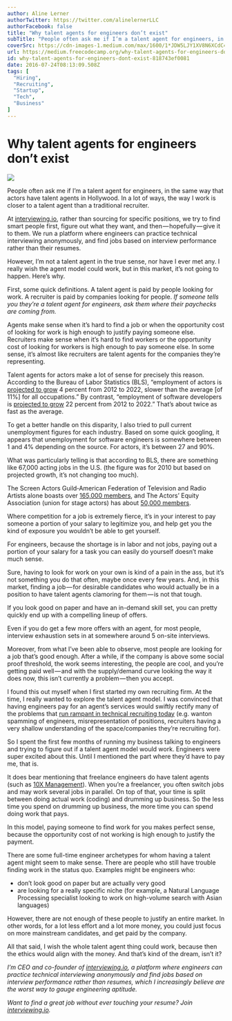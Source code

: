 ```yaml
---
author: Aline Lerner
authorTwitter: https://twitter.com/alinelernerLLC
authorFacebook: false
title: "Why talent agents for engineers don’t exist"
subTitle: "People often ask me if I’m a talent agent for engineers, in the same way that actors have talent agents in Hollywood. In a lot of ways, t..."
coverSrc: https://cdn-images-1.medium.com/max/1600/1*JDW5LJY1XV8N6XCdC4uqjQ.png
url: https://medium.freecodecamp.org/why-talent-agents-for-engineers-dont-exist-818743ef0081
id: why-talent-agents-for-engineers-dont-exist-818743ef0081
date: 2016-07-24T08:13:09.508Z
tags: [
  "Hiring",
  "Recruiting",
  "Startup",
  "Tech",
  "Business"
]
---
```

# Why talent agents for engineers don’t exist



![](https://cdn-images-1.medium.com/max/1600/1*JDW5LJY1XV8N6XCdC4uqjQ.png)



People often ask me if I’m a talent agent for engineers, in the same way that actors have talent agents in Hollywood. In a lot of ways, the way I work is closer to a talent agent than a traditional recruiter.

At [interviewing.io](http://interviewing.io), rather than sourcing for specific positions, we try to find smart people first, figure out what they want, and then — hopefully — give it to them. We run a platform where engineers can practice technical interviewing anonymously, and find jobs based on interview performance rather than their resumes.

However, I’m not a talent agent in the true sense, nor have I ever met any. I really wish the agent model could work, but in this market, it’s not going to happen. Here’s why.

First, some quick definitions. A talent agent is paid by people looking for work. A recruiter is paid by companies looking for people. _If someone tells you they’re a talent agent for engineers, ask them where their paychecks are coming from._

Agents make sense when it’s hard to find a job or when the opportunity cost of looking for work is high enough to justify paying someone else. Recruiters make sense when it’s hard to find workers or the opportunity cost of looking for workers is high enough to pay someone else. In some sense, it’s almost like recruiters are talent agents for the companies they’re representing.

Talent agents for actors make a lot of sense for precisely this reason. According to the Bureau of Labor Statistics (BLS), “employment of actors is [projected to grow](http://www.bls.gov/ooh/entertainment-and-sports/actors.htm#tab-6) 4 percent from 2012 to 2022, slower than the average [of 11%] for all occupations.” By contrast, “employment of software developers is [projected to grow](http://www.bls.gov/ooh/Computer-and-Information-Technology/Software-developers.htm#tab-6) 22 percent from 2012 to 2022.” That’s about twice as fast as the average.

To get a better handle on this disparity, I also tried to pull current unemployment figures for each industry. Based on some quick googling, it appears that unemployment for software engineers is somewhere between 1 and 4% depending on the source. For actors, it’s between 27 and 90%.

What was particularly telling is that according to BLS, there are something like 67,000 acting jobs in the U.S. (the figure was for 2010 but based on projected growth, it’s not changing too much).

The Screen Actors Guild‐American Federation of Television and Radio Artists alone boasts over [165,000 members](http://en.wikipedia.org/wiki/SAG-AFTRA), and The Actors’ Equity Association (union for stage actors) has about [50,000 members](http://en.wikipedia.org/wiki/Actors’_Equity_Association).

Where competition for a job is extremely fierce, it’s in your interest to pay someone a portion of your salary to legitimize you, and help get you the kind of exposure you wouldn’t be able to get yourself.

For engineers, because the shortage is in labor and not jobs, paying out a portion of your salary for a task you can easily do yourself doesn’t make much sense.

Sure, having to look for work on your own is kind of a pain in the ass, but it’s not something you do that often, maybe once every few years. And, in this market, finding a job — for desirable candidates who would actually be in a position to have talent agents clamoring for them — is not that tough.

If you look good on paper and have an in-demand skill set, you can pretty quickly end up with a compelling lineup of offers.

Even if you do get a few more offers with an agent, for most people, interview exhaustion sets in at somewhere around 5 on-site interviews.

Moreover, from what I’ve been able to observe, most people are looking for a job that’s good enough. After a while, if the company is above some social proof threshold, the work seems interesting, the people are cool, and you’re getting paid well — and with the supply/demand curve looking the way it does now, this isn’t currently a problem — then you accept.

I found this out myself when I first started my own recruiting firm. At the time, I really wanted to explore the talent agent model. I was convinced that having engineers pay for an agent’s services would swiftly rectify many of the problems that [run rampant in technical recruiting today](http://blog.alinelerner.com/why-recruiting-sucks/ "Why recruiting sucks") (e.g. wanton spamming of engineers, misrepresentation of positions, recruiters having a very shallow understanding of the space/companies they’re recruiting for).

So I spent the first few months of running my business talking to engineers and trying to figure out if a talent agent model would work. Engineers were super excited about this. Until I mentioned the part where they’d have to pay me, that is.

It does bear mentioning that freelance engineers do have talent agents (such as [10X Management](http://www.10xmanagement.com/)). When you’re a freelancer, you often switch jobs and may work several jobs in parallel. On top of that, your time is split between doing actual work (coding) and drumming up business. So the less time you spend on drumming up business, the more time you can spend doing work that pays.

In this model, paying someone to find work for you makes perfect sense, because the opportunity cost of not working is high enough to justify the payment.

There are some full-time engineer archetypes for whom having a talent agent might seem to make sense. There are people who still have trouble finding work in the status quo. Examples might be engineers who:

*   don’t look good on paper but are actually very good
*   are looking for a really specific niche (for example, a Natural Language Processing specialist looking to work on high-volume search with Asian languages)

However, there are not enough of these people to justify an entire market. In other words, for a lot less effort and a lot more money, you could just focus on more mainstream candidates, and get paid by the company.

All that said, I wish the whole talent agent thing could work, because then the ethics would align with the money. And that’s kind of the dream, isn’t it?

_I’m CEO and co-founder of_ [_interviewing.io_](http://interviewing.io)_, a platform where engineers can practice technical interviewing anonymously and find jobs based on interview performance rather than resumes, which I increasingly believe are the worst way to gauge engineering aptitude._

_Want to find a great job without ever touching your resume? Join_ [_interviewing.io_](http://interviewing.io)_._








